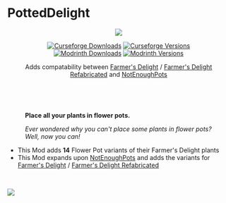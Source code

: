 # PottedDelight

<div align="center">

![](https://media.forgecdn.net/attachments/description/null/description_818f3e66-8a54-43ca-b3da-19c1ca64b974.png)

[![Curseforge Downloads](http://cf.way2muchnoise.eu/full_1222074_downloads.svg)](https://www.curseforge.com/minecraft/mc-mods/potted-delight/)
[![Curseforge Versions](http://cf.way2muchnoise.eu/versions/1222074.svg)](https://www.curseforge.com/minecraft/mc-mods/potted-delight/)
<br/>
[![Modrinth Downloads](https://img.shields.io/modrinth/dt/potted-delight?color=00AF5C&label=downloads&logo=modrinth)](https://modrinth.com/mod/potted-delight)
[![Modrinth Versions](https://img.shields.io/modrinth/v/potted-delight?color=00AF5C&label=versions&logo=modrinth)](https://modrinth.com/mod/potted-delight)

Adds compatability between [Farmer's Delight](https://www.curseforge.com/minecraft/mc-mods/farmers-delight "Farmer's Delight") / [Farmer's Delight Refabricated](https://www.curseforge.com/minecraft/mc-mods/farmers-delight-refabricated "Farmer's Delight Refabricated") and [NotEnoughPots](https://www.curseforge.com/minecraft/mc-mods/not-enough-pots "NotEnoughPots")</p> 

</div>

 <p style="text-align: left; padding-left: 40px;">**Place all your plants in flower pots.**</p><p style="padding-left: 40px;">
_Ever wondered why you can't place some plants in flower pots?_  
_Well, now you can!_

*  This Mod adds **14** Flower Pot variants of their Farmer's Delight plants
*  This Mod expands upon [NotEnoughPots](https://www.curseforge.com/minecraft/mc-mods/not-enough-pots "NotEnoughPots") and adds the variants for [Farmer's Delight](https://www.curseforge.com/minecraft/mc-mods/farmers-delight "Farmer's Delight") / [Farmer's Delight Refabricated](https://www.curseforge.com/minecraft/mc-mods/farmers-delight-refabricated "Farmer's Delight Refabricated") 

<br/>

![](https://media.forgecdn.net/attachments/description/null/description_c2978cca-f69a-45ac-83a4-62fdc091e8fe.png)